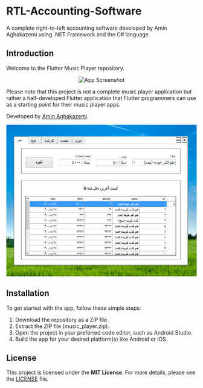 # RTL-Accounting-Software
A complete right-to-left accounting software developed by Amin Aghakazemi using .NET Framework and the C# language.
## Introduction

Welcome to the Flutter Music Player repository.

<p align="center">
  <img src="image2.jpg" height="400px" alt="App Screenshot">
</p>

Please note that this project is not a complete music player application but rather a half-developed Flutter application that Flutter programmers can use as a starting point for their music player apps.

Developed by [Amin Aghakazemi](https://aminakazemi.info).


<p align="center">
  <img src="image1.png" height="400px" alt="App Screenshot">
</p>


## Installation

To get started with the app, follow these simple steps:

1. Download the repository as a ZIP file.
2. Extract the ZIP file (music_player.zip).
3. Open the project in your preferred code editor, such as Android Studio.
4. Build the app for your desired platform(s) like Android or iOS.

## License

This project is licensed under the **MIT License**. For more details, please see the [LICENSE](https://github.com/Amin-Aghakazemi/Flutter-Music-Player/blob/main/LICENSE.txt) file.
